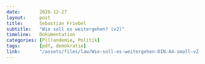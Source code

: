 ```yaml
---
date:       2020-12-27
layout:     post
title:      Sebastian Friebel
subtitle:   "Wie soll es weitergehen? (v2)"
timeline:   Dokumentation
categories: [P(l)andemie, Politik]
tags:       [pdf, demokratie]
link:       "/assets/files/law/Wie-soll-es-weitergehen-DIN-A4-small-v2.pdf"
---
```

<object data="{{ page.link }}" style='height:calc(100vh - 400px); width: 100%' type='application/pdf'></object>
